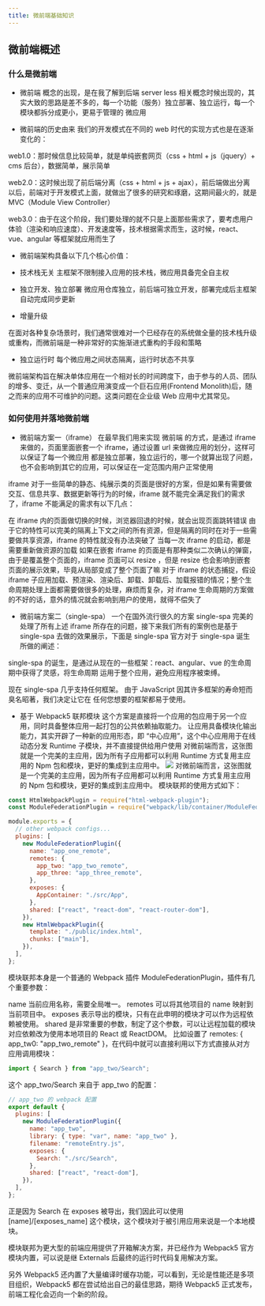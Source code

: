 ```yaml
---
title: 微前端基础知识
---
```


## 微前端概述

### 什么是微前端

- 微前端 概念的出现，是在我了解到后端 server less 相关概念时候出现的，其实大致的思路是差不多的，每一个功能（服务）独立部署、独立运行，每一个模块都拆分成更小，更易于管理的 微应用

- 微前端的历史由来
  我们的开发模式在不同的 web 时代的实现方式也是在逐渐变化的：

web1.0：那时候信息比较简单，就是单纯嵌套网页（css + html + js（jquery）+ cms 后台），数据简单，展示简单

web2.0：这时候出现了前后端分离（css + html + js + ajax），前后端做出分离以后，前端对于开发模式上面，就做出了很多的研究和琢磨，这期间最火的，就是 MVC（Module View Controller）

web3.0：由于在这个阶段，我们要处理的就不只是上面那些需求了，要考虑用户体验（渲染和响应速度）、开发速度等，技术根据需求而生，这时候，react、vue、angular 等框架就应用而生了

- 微前端架构具备以下几个核心价值：

- 技术栈无关
  主框架不限制接入应用的技术栈，微应用具备完全自主权

- 独立开发、独立部署
  微应用仓库独立，前后端可独立开发，部署完成后主框架自动完成同步更新

- 增量升级

在面对各种复杂场景时，我们通常很难对一个已经存在的系统做全量的技术栈升级或重构，而微前端是一种非常好的实施渐进式重构的手段和策略

- 独立运行时
  每个微应用之间状态隔离，运行时状态不共享

微前端架构旨在解决单体应用在一个相对长的时间跨度下，由于参与的人员、团队的增多、变迁，从一个普通应用演变成一个巨石应用(Frontend Monolith)后，随之而来的应用不可维护的问题。这类问题在企业级 Web 应用中尤其常见。

### 如何使用并落地微前端

- 微前端方案一（iframe）
  在最早我们用来实现 微前端 的方式，是通过 iframe 来做的，页面里面嵌套一个 iframe，通过设置 url 来做微应用的划分，这样可以保证了每一个微应用 都是独立部署，独立运行的，哪一个就算出现了问题，也不会影响到其它的应用，可以保证在一定范围内用户正常使用

iframe 对于一些简单的静态、纯展示类的页面是很好的方案，但是如果有需要做交互、信息共享、数据更新等行为的时候，iframe 就不能完全满足我们的需求了，iframe 不能满足的需求有以下几点：

在 iframe 内的页面做切换的时候，浏览器回退的时候，就会出现页面跳转错误
由于它的特性可以完美的隔离上下文之间的所有资源，但是隔离的同时在对于一些需要做共享资源，iframe 的特性就没有办法突破了
当每一次 iframe 的启动，都是需要重新做资源的加载
如果在嵌套 iframe 的页面是有那种类似二次确认的弹窗，由于是覆盖整个页面的，iframe 页面可以 resize ，但是 resize 也会影响到嵌套页面的展示效果，毕竟从局部变成了整个页面了嘛
对于 iframe 的状态捕捉，假设 iframe 子应用加载、预渲染、渲染后、卸载、卸载后、加载报错的情况；整个生命周期处理上面都需要做很多的处理，麻烦而复杂，对 iframe 生命周期的方案做的不好的话，意外的情况就会影响到用户的使用，就得不偿失了

- 微前端方案二（single-spa）
  一个在国外流行很久的方案 single-spa 完美的处理了所有上述 iframe 所存在的问题，接下来我们所有的案例也是基于 single-spa 去做的效果展示，下面是 single-spa 官方对于 single-spa 诞生所做的阐述：

single-spa 的诞生，是通过从现在的一些框架：react、angular、vue 的生命周期中获得了灵感，将生命周期
运用于整个应用，避免应用程序被束缚。

现在 single-spa 几乎支持任何框架。 由于 JavaScript 因其许多框架的寿命短而臭名昭著，我们决定让它在
任何您想要的框架都易于使用。

- 基于 Webpack5 联邦模块
  这个方案是直接将一个应用的包应用于另一个应用，同时具备整体应用一起打包的公共依赖抽取能力。
  让应用具备模块化输出能力，其实开辟了一种新的应用形态，即 “中心应用”，这个中心应用用于在线动态分发 Runtime 子模块，并不直接提供给用户使用
  对微前端而言，这张图就是一个完美的主应用，因为所有子应用都可以利用 Runtime 方式复用主应用的 Npm 包和模块，更好的集成到主应用中。
  ![](https://pic3.zhimg.com/80/v2-99c58d17420bb9f852d061f8a1f72b0a_1440w.jpg)
  对微前端而言，这张图就是一个完美的主应用，因为所有子应用都可以利用 Runtime 方式复用主应用的 Npm 包和模块，更好的集成到主应用中。
  模块联邦的使用方式如下：

```js
const HtmlWebpackPlugin = require("html-webpack-plugin");
const ModuleFederationPlugin = require("webpack/lib/container/ModuleFederationPlugin");

module.exports = {
  // other webpack configs...
  plugins: [
    new ModuleFederationPlugin({
      name: "app_one_remote",
      remotes: {
        app_two: "app_two_remote",
        app_three: "app_three_remote",
      },
      exposes: {
        AppContainer: "./src/App",
      },
      shared: ["react", "react-dom", "react-router-dom"],
    }),
    new HtmlWebpackPlugin({
      template: "./public/index.html",
      chunks: ["main"],
    }),
  ],
};
```

模块联邦本身是一个普通的 Webpack 插件 ModuleFederationPlugin，插件有几个重要参数：

name 当前应用名称，需要全局唯一。
remotes 可以将其他项目的 name 映射到当前项目中。
exposes 表示导出的模块，只有在此申明的模块才可以作为远程依赖被使用。
shared 是非常重要的参数，制定了这个参数，可以让远程加载的模块对应依赖改为使用本地项目的 React 或 ReactDOM。
比如设置了 remotes: { app_tw0: "app_two_remote" }，在代码中就可以直接利用以下方式直接从对方应用调用模块：

```js
import { Search } from "app_two/Search";
```

这个 app_two/Search 来自于 app_two 的配置：

```js
// app_two 的 webpack 配置
export default {
  plugins: [
    new ModuleFederationPlugin({
      name: "app_two",
      library: { type: "var", name: "app_two" },
      filename: "remoteEntry.js",
      exposes: {
        Search: "./src/Search",
      },
      shared: ["react", "react-dom"],
    }),
  ],
};
```

正是因为 Search 在 exposes 被导出，我们因此可以使用 [name]/[exposes_name] 这个模块，这个模块对于被引用应用来说是一个本地模块。

模块联邦为更大型的前端应用提供了开箱解决方案，并已经作为 Webpack5 官方模块内置，可以说是继 Externals 后最终的运行时代码复用解决方案。

另外 Webpack5 还内置了大量编译时缓存功能，可以看到，无论是性能还是多项目组织，Webpack5 都在尝试给出自己的最佳思路，期待 Webpack5 正式发布，前端工程化会迈向一个新的阶段。
